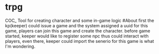 # trpg
COC_ Tool for creating character and some in-game logic
#About 
first the kp(keeper) could issue a game and the system assigned a uuid for this game, players can join this game and create the character.
before game started, keeper would like to register some npc thus could interact with players, even there, keeper could import the senerio for this game is what I'm wondering. 
